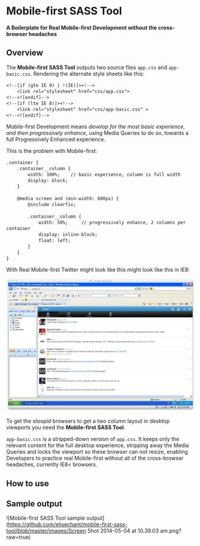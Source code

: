 # Mobile-first SASS Tool
**A Boilerplate for Real Mobile-first Development without the cross-browser headaches**


## Overview

The **Mobile-first SASS Tool** outputs two source files ``app.css`` and ``app-basic.css``. Rendering the alternate style sheets like this:

````
<!--[if (gte IE 9) | !(IE)]><!-->
	<link rel="stylesheet" href="css/app.css">
<!--<![endif]-->
<!--[if (lte IE 8)]><!-->
	<link rel="stylesheet" href="css/app-basic.css" >
<!--<![endif]-->
````


Mobile-first Development means *develop for the most basic experience, and then progressively enhance*, using Media Queries to do so, towards a full Progressively Enhanced experience.

This is the problem with Mobile-first:

````
.container {
	.container__column {
		width: 100%;    // basic experience, column is full width
    	display: block;
	}

	@media screen and (min-width: 600px) {
		@include clearfix;

    	.container__column {
    		width: 50%;     // progressively enhance, 2 columns per container
    		display: inline-block;
    		float: left;
    	}
	}
}
````

With Real Mobile-first Twitter might look like this might look like this in IE8:

![Mobile-first Twitter](https://github.com/elisechant/mobile-first-sass-tool/blob/master/images/mobile-first-twitter.jpg?raw=true)


To get the stoopid browsers to get a two column layout in desktop viewports you need the **Mobile-first SASS Tool**.

``app-basic.css`` is a stripped-down version of ``app.css``. It keeps only the relevant content for the full desktop experience, stripping away the Media Queries and locks the viewport so these browser can not resize, enabling Developers to practice real Mobile-first without all of the cross-browser headaches, currently IE8< browsers.


## How to use


## Sample output

![Mobile-first SASS Tool sample output](https://github.com/elisechant/mobile-first-sass-tool/blob/master/images/Screen Shot 2014-05-04 at 10.39.03 am.png?raw=true)

